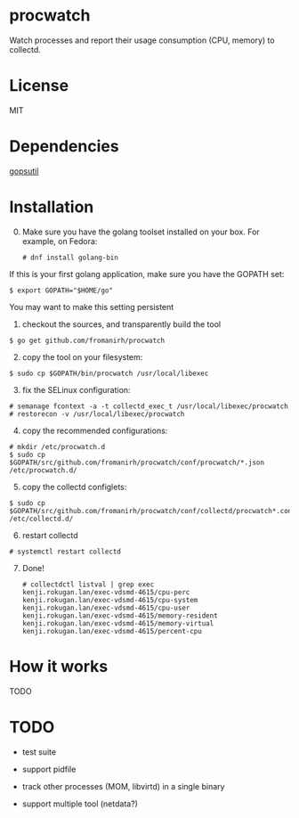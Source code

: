 procwatch
=========

Watch processes and report their usage consumption (CPU, memory) to
collectd.

License
=======

MIT

Dependencies
============

[gopsutil](https://github.com/shirou/gopsutil)

Installation
============

0. Make sure you have the golang toolset installed on your box. For example, on
   Fedora:

   ```
   # dnf install golang-bin
   ```

  If this is your first golang application, make sure you have the GOPATH set:

  ```
  $ export GOPATH="$HOME/go"
  ```

You may want to make this setting persistent

1. checkout the sources, and transparently build the tool

  ```
  $ go get github.com/fromanirh/procwatch
  ```
  
2. copy the tool on your filesystem:

  ```
  $ sudo cp $GOPATH/bin/procwatch /usr/local/libexec
  ```

3. fix the SELinux configuration:

  ```
  # semanage fcontext -a -t collectd_exec_t /usr/local/libexec/procwatch
  # restorecon -v /usr/local/libexec/procwatch
  ```

4. copy the recommended configurations:

  ```
  # mkdir /etc/procwatch.d
  $ sudo cp $GOPATH/src/github.com/fromanirh/procwatch/conf/procwatch/*.json /etc/procwatch.d/
  ```

5. copy the collectd configlets:

  ```
  $ sudo cp $GOPATH/src/github.com/fromanirh/procwatch/conf/collectd/procwatch*.conf /etc/collectd.d/
  ```

6. restart collectd

  ```
  # systemctl restart collectd
  ```

7. Done!

   ``` 
   # collectdctl listval | grep exec
   kenji.rokugan.lan/exec-vdsmd-4615/cpu-perc
   kenji.rokugan.lan/exec-vdsmd-4615/cpu-system
   kenji.rokugan.lan/exec-vdsmd-4615/cpu-user
   kenji.rokugan.lan/exec-vdsmd-4615/memory-resident
   kenji.rokugan.lan/exec-vdsmd-4615/memory-virtual
   kenji.rokugan.lan/exec-vdsmd-4615/percent-cpu
   ```

How it works
============

TODO


TODO
====

* test suite

* support pidfile

* track other processes (MOM, libvirtd) in a single binary

* support multiple tool (netdata?)

